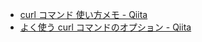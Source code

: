 - [curl コマンド 使い方メモ - Qiita](https://qiita.com/yasuhiroki/items/a569d3371a66e365316f)
- [よく使う curl コマンドのオプション - Qiita](https://qiita.com/ryuichi1208/items/e4e1b27ff7d54a66dcd9)

